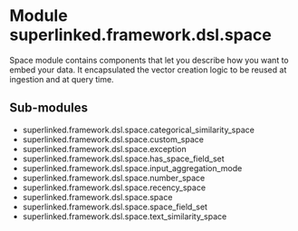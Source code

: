 Module superlinked.framework.dsl.space
======================================
Space module contains components that let you describe how you want to embed your data.
It encapsulated the vector creation logic to be reused at ingestion and at query time.

Sub-modules
-----------
* superlinked.framework.dsl.space.categorical_similarity_space
* superlinked.framework.dsl.space.custom_space
* superlinked.framework.dsl.space.exception
* superlinked.framework.dsl.space.has_space_field_set
* superlinked.framework.dsl.space.input_aggregation_mode
* superlinked.framework.dsl.space.number_space
* superlinked.framework.dsl.space.recency_space
* superlinked.framework.dsl.space.space
* superlinked.framework.dsl.space.space_field_set
* superlinked.framework.dsl.space.text_similarity_space